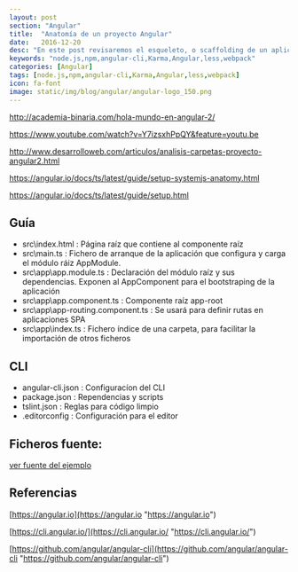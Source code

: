 ```yaml
---
layout: post
section: "Angular"
title:  "Anatomía de un proyecto Angular"
date:   2016-12-20
desc: "En este post revisaremos el esqueleto, o scaffolding de un aplicación angular."
keywords: "node.js,npm,angular-cli,Karma,Angular,less,webpack"
categories: [Angular]
tags: [node.js,npm,angular-cli,Karma,Angular,less,webpack]
icon: fa-font
image: static/img/blog/angular/angular-logo_150.png
---
```



http://academia-binaria.com/hola-mundo-en-angular-2/

https://www.youtube.com/watch?v=Y7izsxhPpQY&feature=youtu.be

http://www.desarrolloweb.com/articulos/analisis-carpetas-proyecto-angular2.html

https://angular.io/docs/ts/latest/guide/setup-systemjs-anatomy.html

https://angular.io/docs/ts/latest/guide/setup.html




## Guía ##

- src\index.html : Página raíz que contiene al componente raíz <app-root>
- src\main.ts : Fichero de arranque de la aplicación que configura y carga el módulo ráiz AppModule.
- src\app\app.module.ts : Declaración del módulo raíz y sus dependencias. Exponen al AppComponent para el bootstraping de la aplicación
- src\app\app.component.ts : Componente raíz app-root
- src\app\app-routing.component.ts : Se usará para definir rutas en aplicaciones SPA
- src\app\index.ts : Fichero índice de una carpeta, para facilitar la importación de otros ficheros

## CLI ##

- angular-cli.json : Configuracíon del CLI
- package.json : Rependencias y scripts
- tslint.json : Reglas para código limpio
- .editorconfig : Configuración para el editor


## Ficheros fuente: ##

[ver fuente del ejemplo](https://github.com/javiermartinalonso/Angular-2/tree/master/hola-mundo "ver fuente del ejemplo")

## Referencias ##

[https://angular.io](https://angular.io "https://angular.io")

[https://cli.angular.io/](https://cli.angular.io/ "https://cli.angular.io/")

[https://github.com/angular/angular-cli](https://github.com/angular/angular-cli "https://github.com/angular/angular-cli")